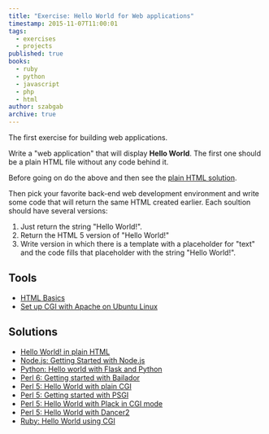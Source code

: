 ```yaml
---
title: "Exercise: Hello World for Web applications"
timestamp: 2015-11-07T11:00:01
tags:
  - exercises
  - projects
published: true
books:
  - ruby
  - python
  - javascript
  - php
  - html
author: szabgab
archive: true
---
```



The first exercise for building web applications.


Write a "web application" that will display <b>Hello World</b>.
The first one should be a plain HTML file without any code behind it.


Before going on do the above and then see the [plain HTML solution](/hello-world-in-plain-html).

Then pick your favorite back-end web development environment and write some code that will return the same HTML
created earlier. Each soultion should have several versions:

<ol>
  <li>Just return the string "Hello World!".</li>
  <li>Return the HTML 5 version of "Hello World!"</li>
  <li>Write version in which there is a template with a placeholder for "text" and the code fills that placeholder with the string "Hello World!".</li>
</ol>


## Tools
* [HTML Basics](/html-basics)
* [Set up CGI with Apache on Ubuntu Linux](/set-up-cgi-with-apache)

## Solutions

* [Hello World! in plain HTML](/hello-world-in-plain-html)
* [Node.js: Getting Started with Node.js](/getting-started-with-nodejs)
* [Python: Hello world with Flask and Python](/hello-world-with-flask-and-python)
* [Perl 6: Getting started with Bailador](http://perl6maven.com/getting-started-with-bailador)
* [Perl 5: Hello World with plain CGI](https://perlmaven.com/pro/hello-world-with-plain-cgi)
* [Perl 5: Getting started with PSGI](https://perlmaven.com/getting-started-with-psgi)
* [Perl 5: Hello World with Plack in CGI mode](https://perlmaven.com/pro/hello-world-with-plack-cgi)
* [Perl 5: Hello World with Dancer2](https://perlmaven.com/hello-world-with-dancer2)
* [Ruby: Hello World using CGI](/hello-world-using-cgi-in-ruby)


